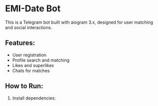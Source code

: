 # EMI-Date Bot

This is a Telegram bot built with aiogram 3.x, designed for user matching and social interactions.

## Features:
- User registration
- Profile search and matching
- Likes and superlikes
- Chats for matches

## How to Run:
1. Install dependencies:
